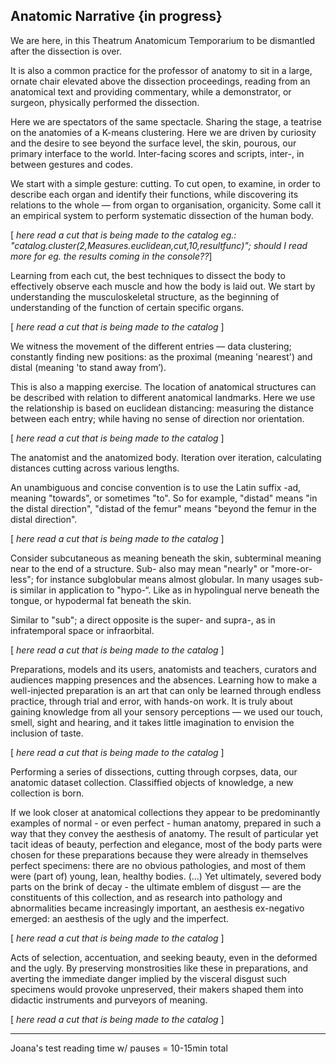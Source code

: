## Anatomic Narrative {in progress}


We are here, in this Theatrum Anatomicum Temporarium to be dismantled after the dissection is over. 

It is also a common practice for the professor of anatomy to sit in a large, ornate chair elevated above the dissection proceedings, reading from an anatomical text and providing commentary, while a demonstrator, or surgeon, physically performed the dissection. 

Here we are spectators of the same spectacle. Sharing the stage, a teatrise on the anatomies of a K-means clustering. 
Here we are driven by curiosity and the desire to see beyond the surface level, the skin, pourous, our primary interface to the world. Inter-facing scores and scripts, inter-, in between gestures and codes. 

We start with a simple gesture: cutting. To cut open, to examine, in order to describe each organ and identify their functions, while discovering its relations to the whole — from organ to organisation, organicity. Some call it an empirical system to perform systematic dissection of the human body. 


[ _here read a cut that is being made to the catalog eg.: "catalog.cluster(2,Measures.euclidean,cut,10,resultfunc)"; should I  read more for eg. the results coming in the console??_]



Learning from each cut, the best techniques to dissect the body to effectively observe each muscle and how the body is laid out. We start by understanding the musculoskeletal structure, as the beginning of understanding of the function of certain specific organs. 


[ _here read a cut that is being made to the catalog_ ]

We witness the movement of the different entries — data clustering; constantly finding new positions: as the proximal (meaning 'nearest') and distal (meaning 'to stand away from’).

This is also a mapping exercise. The location of anatomical structures can be described with relation to different anatomical landmarks. Here we use the relationship is based on euclidean distancing: measuring the distance between each entry; while having no sense of direction nor orientation. 


[ _here read a cut that is being made to the catalog_ ]


The anatomist and the anatomized body. Iteration over iteration, calculating distances cutting across various lengths.

An unambiguous and concise convention is to use the Latin suffix -ad, meaning "towards", or sometimes "to". So for example, "distad" means "in the distal direction", "distad of the femur" means "beyond the femur in the distal direction".



[ _here read a cut that is being made to the catalog_ ]


Consider subcutaneous as meaning beneath the skin, subterminal meaning near to the end of a structure. Sub- also may mean "nearly" or "more-or-less"; for instance subglobular means almost globular. In many usages sub- is similar in application to "hypo-“. Like as in hypolingual nerve beneath the tongue, or hypodermal fat beneath the skin.

Similar to "sub"; a direct opposite is the super- and supra-, as in infratemporal space or infraorbital. 


[ _here read a cut that is being made to the catalog_ ]


Preparations, models and its users, anatomists and teachers, curators and audiences mapping presences and the absences. Learning how to make a well-injected preparation is an art that can only be learned through endless practice, through trial and error, with hands-on work. It is truly about gaining knowledge from all your sensory perceptions — we used our touch, smell, sight and hearing, and it takes little imagination to envision the inclusion of taste.


[ _here read a cut that is being made to the catalog_ ]


Performing a series of dissections, cutting through corpses, data, our anatomic dataset collection. Classiffied objects of knowledge, a new collection is born.

If we look closer at anatomical collections they appear to be predominantly examples of normal - or even perfect - human anatomy, prepared in such a way that they convey the aesthesis of anatomy. The result of particular yet tacit ideas of beauty, perfection and elegance, most of the body parts were chosen for these preparations because they were already in themselves perfect specimens: there are no obvious pathologies, and most of them were (part of) young, lean, healthy bodies. (…) Yet ultimately, severed body parts on the brink of decay - the ultimate emblem of disgust — are the constituents of this collection, and as research into pathology and abnormalities became increasingly important, an aesthesis ex-negativo emerged: an aesthesis of the ugly and the imperfect.


[ _here read a cut that is being made to the catalog_ ]


Acts of selection, accentuation, and seeking beauty, even in the deformed and the ugly. By preserving monstrosities like these in preparations, and averting the immediate danger implied by the visceral disgust such specimens would provoke unpreserved, their makers shaped them into didactic instruments and purveyors of meaning.


[ _here read a cut that is being made to the catalog_ ]


- - - - - - - - - - - - - - - - - - - - - - - - - - - - - - - - - - - - 

Joana's test reading time w/ pauses = 10-15min total
